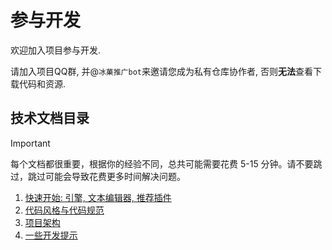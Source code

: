 # 参与开发

欢迎加入项目参与开发. 

请加入项目QQ群, 并@`冰菓推广bot`来邀请您成为私有仓库协作者, 否则**无法**查看下载代码和资源. 

## 技术文档目录

> [!IMPORTANT]
> 每个文档都很重要，根据你的经验不同，总共可能需要花费 5-15 分钟。请不要跳过，跳过可能会导致花费更多时间解决问题。

1. [快速开始: 引擎, 文本编辑器, 推荐插件](setup.md)
2. [代码风格与代码规范](code-style.md)
3. [项目架构](architecture.md)
4. [一些开发提示](dev-tips.md)
